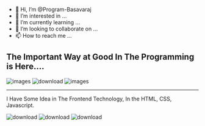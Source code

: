 - 👋 Hi, I’m @Program-Basavaraj
- 👀 I’m interested in ...
- 🌱 I’m currently learning ...
- 💞️ I’m looking to collaborate on ...
- 📫 How to reach me ...

The Important Way at Good In The Programming is Here....
-----------------------------------------------------------
![images](https://user-images.githubusercontent.com/93095238/210180685-911f2833-9f6c-45d6-a2b5-d7fce555ffd1.png)
![download](https://user-images.githubusercontent.com/93095238/210180693-b7d567a4-01ea-4031-8bb4-9f0054b34de8.png)
![images](https://user-images.githubusercontent.com/93095238/210180974-4b737095-8ab8-4c9f-b272-a2b30389e734.jpg)

-------------------------------------------------------------------------
I Have Some Idea in The Frontend Technology, In the HTML, CSS, Javascript.

![download](https://user-images.githubusercontent.com/93095238/210180261-6278fdf6-edb3-43e6-b98c-b82f69b9fbb2.png)
![download](https://user-images.githubusercontent.com/93095238/210180297-a920b7b9-9484-49b5-8ea4-2d046b83d0c9.png)
![download](https://user-images.githubusercontent.com/93095238/210180307-2adb789e-e2e9-4437-87f4-dd621788aff8.jpg)



<!---
Program-Basavaraj/Program-Basavaraj is a ✨ special ✨ repository because its `README.md` (this file) appears on your GitHub profile.
You can click the Preview link to take a look at your changes.
--->

